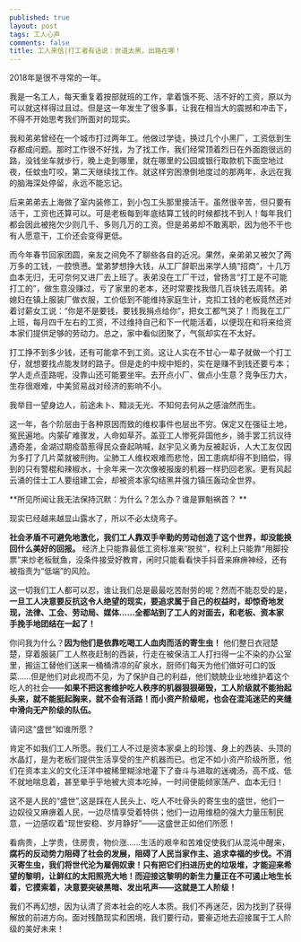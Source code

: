 ```yaml
---
published: true
layout: post
tags: 工人心声
comments: false
title: 工人来信|打工者有话说：世道太黑，出路在哪！
---
```

2018年是很不寻常的一年。 

我是一名工人，每天重复着按部就班的工作，拿着饿不死、活不好的工资，原以为可以就这样得过且过。但是这一年发生了很多事，让我在相当大的震撼和冲击下，不得不开始思考我们所面对的现实。

我和弟弟曾经在一个城市打过两年工。他做过学徒，换过几个小黑厂，工资低到生存都成问题。那时工作很不好找，为了找工作，我们经常顶着烈日在外面跑很远的路，没钱坐车就步行，晚上走到哪里，就在哪里的公园或银行取款机下面空地过夜，任蚊虫叮咬，第二天继续找工作。就这样穷困潦倒地度过的那两年，永远在我的脑海深处停留，永远不能忘记。

后来弟弟去上海做了室内装修工，到小包工头那里接活干。虽然很辛苦，但只要有活干，工资也还算可以。可是老板每到年底结算工钱的时候都找不到人！每年我们都会因此被拖欠少则几千、多则几万的工资。但是弟弟却不敢离职，因为他不干也有人愿意干，工价还会变得更低。

而今年春节回家团圆，亲友之间免不了聊些各自的近况。果然，亲弟弟又被欠了两万多的工钱，一腔愤懑。堂弟梦想挣大钱，从工厂辞职出来学人搞“招商”，十几万血本无归，无可奈何又进厂去上班了。表弟没在工厂干过，曾扬言“打工是不可能打工的”，做生意没赚过，亏了家里的老本，还时常要找我借几百块钱去周转。弟媳妇在镇上服装厂做衣服，工价低到不能维持家庭生计，克扣工钱的老板竟然还对着讨薪女工说：“你是不是要钱，要钱我捐点给你”，把女工都气哭了！而我在工厂上班，每月四千左右的工资，不过维持自己和下一代能活着，以便现在和将来给资本家们提供足够的劳动力。总之，家中看似团聚了，气氛却实在不太好。 

打工挣不到多少钱，还有可能拿不到工资。这让人实在不甘心一辈子就做一个打工仔，就想要找点能发财的路子。但是走的中规中矩的，实在是赚不到钱还要亏本；学人走点歪路呢，没靠山还可能要坐牢。去开点小厂、做点小生意？竞争压力大，生存很艰难，中美贸易战对经济的影响不小。 

我举目一望身边人，前途未卜、黯淡无光、不知何去何从之感油然而生。 

这一年，各个阶层由于各种原因而致的维权事件也层出不穷。保定又在强征土地，冤民遍地。内蒙矿难骤发，人命如草芥。盖亚工人惨死异国他乡，骑手罢工抗议待遇奇差，金湖过期疫苗惹得民众奋起呐喊，赵宇见义勇为反被起诉，人大工友仅因为多打了几片菜就被刑拘。尘肺工人维权艰难而悲怆，因工患病却得不到赔偿，得到的只有警棍和辣椒水，十余年来一次次像被报废的机器一样扔回老家。更有风起云涌的佳士工人要组建工会，却被资本家勾结黑井强力镇压轰动全世界。 

**所见所闻让我无法保持沉默：为什么？怎么办？谁是罪魁祸首？ **

现实已经越来越显山露水了，所以不必太绕弯子。 

**社会矛盾不可避免地激化，我们工人靠双手辛勤的劳动创造了这个世界，却没能换回什么美好的回报。** 经济上只能靠最低工资标准来“脱贫”，权利上只能靠“用脚投票”来炒老板鱿鱼，没条件接受好教育，闲时只能看看快手抖音来麻痹神经，还有被指责为“低端”的风险。

这一切我们工人都可以忍，谁让我们总是最最吃苦耐劳的呢？然而不能忍受的是，**一旦工人决意要反抗这令人绝望的现实，要追求属于自己的权益时，却惊奇地发现，法律、工会、劳动局、媒体……全都站到了工人的对面去，和老板、资本家手挽手地团结在一起了！**

你问我为什么？**因为他们是依靠吃喝工人血肉而活的寄生虫！** 他们整日衣冠楚楚，穿着服装厂工人熬夜赶制的西装，行走在被保洁工人打扫得一尘不染的办公室里，搬运工替他们送来一桶桶清凉的矿泉水，厨师们每天为他们做好可口的饭菜……但是他们对此视而不见，为了保护自己的利益，他们兢兢业业地维护着这个吃人的社会——**如果不把这套维护吃人秩序的机器狠狠砸毁，工人阶级就不能抬起头来，就不能挺起胸来，就不会有活路！而小资产阶级呢，也会在混沌迷茫的夹缝中滑向无产阶级的队伍。**

请问这“盛世”如谁所愿？

肯定不如我们工人所愿。我们工人不过是资本家桌上的珍馐、身上的西装、头顶的水晶灯，是为老板们提供生活享受的生产机器而已。也定不如小资产阶级所愿，他们在资本主义的文化汪洋中被稀里糊涂地灌下了奋斗与进取的迷魂汤，高不成、低不就地喘息着，甚至晕乎乎地被大资本吃掉，一时间便能倾家荡产、血本无归！

这不是人民的“盛世”,这是踩在人民头上、吃人不吐骨头的寄生虫的盛世，他们一边奴役又麻痹着人民，一边尽情享受着特供；他们一边用维稳的强大力量压制民意，一边感叹着“现世安稳、岁月静好”——这盛世正如他们所愿！ 

看病贵，上学贵，住房贵，物价涨……生活的艰辛和苦难促使我们从混沌中醒来，**腐朽的反动势力阻碍了社会的发展，阻碍了人民当家作主、追求幸福的步伐。不消灭寄生虫，我们将世代沦为雇佣奴隶！只有把它们扫进历史的垃圾堆，才能迎来希望的黎明，让鲜红的太阳照亮大地！而迎接这黎明的新生力量正在不可遏止地生长着，它摸索着，决意要突破黑暗、发出吼声——这就是工人阶级！**

我们不再幻想，因为认清了资本社会的吃人本质。我们不再迷茫，因为找到了获得解放的前进方向。面对残酷现实和困境，我们要行动，要豪迈地去迎接属于工人阶级的美好未来！
